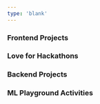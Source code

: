 ```yaml
---
type: 'blank'
---
```


### Frontend Projects


### Love for Hackathons


### Backend Projects


### ML Playground Activities
